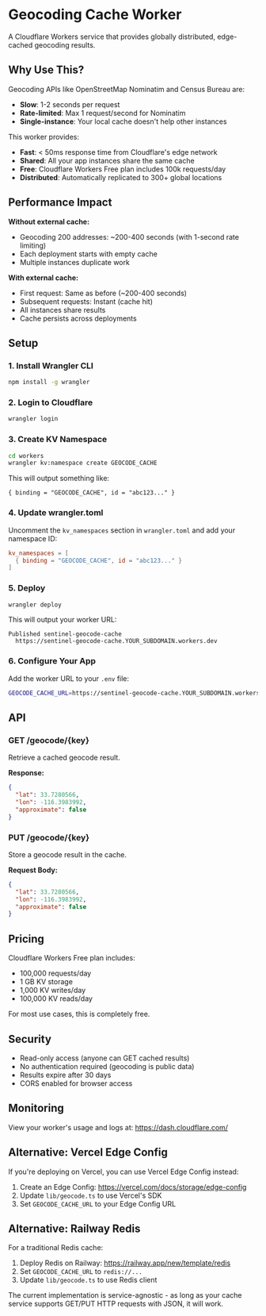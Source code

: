 # Geocoding Cache Worker

A Cloudflare Workers service that provides globally distributed, edge-cached geocoding results.

## Why Use This?

Geocoding APIs like OpenStreetMap Nominatim and Census Bureau are:
- **Slow**: 1-2 seconds per request
- **Rate-limited**: Max 1 request/second for Nominatim
- **Single-instance**: Your local cache doesn't help other instances

This worker provides:
- **Fast**: < 50ms response time from Cloudflare's edge network
- **Shared**: All your app instances share the same cache
- **Free**: Cloudflare Workers Free plan includes 100k requests/day
- **Distributed**: Automatically replicated to 300+ global locations

## Performance Impact

**Without external cache:**
- Geocoding 200 addresses: ~200-400 seconds (with 1-second rate limiting)
- Each deployment starts with empty cache
- Multiple instances duplicate work

**With external cache:**
- First request: Same as before (~200-400 seconds)
- Subsequent requests: Instant (cache hit)
- All instances share results
- Cache persists across deployments

## Setup

### 1. Install Wrangler CLI

```bash
npm install -g wrangler
```

### 2. Login to Cloudflare

```bash
wrangler login
```

### 3. Create KV Namespace

```bash
cd workers
wrangler kv:namespace create GEOCODE_CACHE
```

This will output something like:
```
{ binding = "GEOCODE_CACHE", id = "abc123..." }
```

### 4. Update wrangler.toml

Uncomment the `kv_namespaces` section in `wrangler.toml` and add your namespace ID:

```toml
kv_namespaces = [
  { binding = "GEOCODE_CACHE", id = "abc123..." }
]
```

### 5. Deploy

```bash
wrangler deploy
```

This will output your worker URL:
```
Published sentinel-geocode-cache
  https://sentinel-geocode-cache.YOUR_SUBDOMAIN.workers.dev
```

### 6. Configure Your App

Add the worker URL to your `.env` file:

```bash
GEOCODE_CACHE_URL=https://sentinel-geocode-cache.YOUR_SUBDOMAIN.workers.dev
```

## API

### GET /geocode/{key}

Retrieve a cached geocode result.

**Response:**
```json
{
  "lat": 33.7280566,
  "lon": -116.3983992,
  "approximate": false
}
```

### PUT /geocode/{key}

Store a geocode result in the cache.

**Request Body:**
```json
{
  "lat": 33.7280566,
  "lon": -116.3983992,
  "approximate": false
}
```

## Pricing

Cloudflare Workers Free plan includes:
- 100,000 requests/day
- 1 GB KV storage
- 1,000 KV writes/day
- 100,000 KV reads/day

For most use cases, this is completely free.

## Security

- Read-only access (anyone can GET cached results)
- No authentication required (geocoding is public data)
- Results expire after 30 days
- CORS enabled for browser access

## Monitoring

View your worker's usage and logs at:
https://dash.cloudflare.com/

## Alternative: Vercel Edge Config

If you're deploying on Vercel, you can use Vercel Edge Config instead:

1. Create an Edge Config: https://vercel.com/docs/storage/edge-config
2. Update `lib/geocode.ts` to use Vercel's SDK
3. Set `GEOCODE_CACHE_URL` to your Edge Config URL

## Alternative: Railway Redis

For a traditional Redis cache:

1. Deploy Redis on Railway: https://railway.app/new/template/redis
2. Set `GEOCODE_CACHE_URL` to `redis://...`
3. Update `lib/geocode.ts` to use Redis client

The current implementation is service-agnostic - as long as your cache service supports GET/PUT HTTP requests with JSON, it will work.
